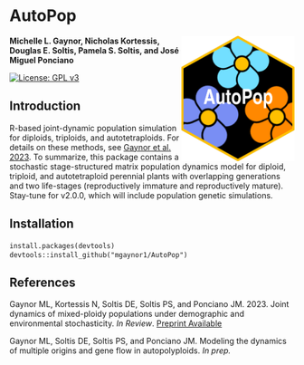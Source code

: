 # AutoPop


<img src="man/figures/AutoPopSymbol.png" align="right" width=200 />


**Michelle L. Gaynor, Nicholas Kortessis, Douglas E. Soltis, Pamela S. Soltis, and José Miguel Ponciano**  

[![License: GPL v3](https://img.shields.io/badge/License-GPLv3-blue.svg)](https://www.gnu.org/licenses/gpl-3.0)  


## Introduction   

R-based joint-dynamic population simulation for diploids, triploids, and autotetraploids. For details on these methods, see [Gaynor et al. 2023](). To summarize, this package contains a stochastic stage-structured matrix population dynamics model for diploid, triploid, and autotetraploid perennial plants with overlapping generations and two life-stages (reproductively immature and reproductively mature). Stay-tune for v2.0.0, which will include population genetic simulations. 

## Installation

```
install.packages(devtools)
devtools::install_github("mgaynor1/AutoPop")
```

## References

Gaynor ML, Kortessis N, Soltis DE, Soltis PS, and Ponciano JM. 2023. Joint dynamics of mixed-ploidy populations under demographic and environmental stochasticity. *In Review*. [Preprint Available]()

Gaynor ML, Soltis DE, Soltis PS, and Ponciano JM. Modeling the dynamics of multiple origins and gene flow in autopolyploids. *In prep.*




